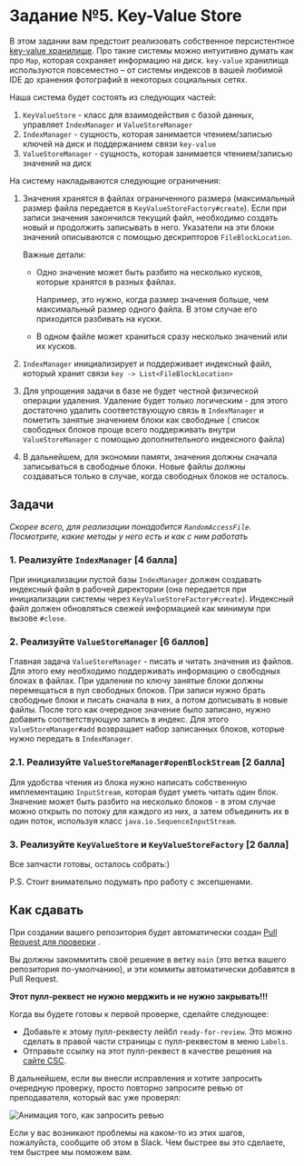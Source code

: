 # Задание №5. Key-Value Store

В этом задании вам предстоит реализовать собственное
персистентное [key-value хранилище](https://en.wikipedia.org/wiki/Key%E2%80%93value_database). Про такие системы можно
интуитивно думать как про `Map`, которая сохраняет информацию на диск. `key-value`
хранилища используются повсеместно – от системы индексов в вашей любимой IDE до хранения фотографий в некоторых
социальных сетях.

Наша система будет состоять из следующих частей:

1. `KeyValueStore` - класс для взаимодействия с базой данных, управляет `IndexManager` и `ValueStoreManager`
2. `IndexManager` - сущность, которая занимается чтением/записью ключей на диск и поддержанием связи `key-value`
3. `ValueStoreManager` - сущность, которая занимается чтением/записью значений на диск

На систему накладываются следующие ограничения:

1. Значения хранятся в файлах ограниченного размера (максимальный размер файла передается
   в `KeyValueStoreFactory#create`). Если при записи значения закончился текущий файл, необходимо создать новый и
   продолжить записывать в него. Указатели на эти блоки значений описываются с помощью дескрипторов `FileBlockLocation`.

   Важные детали:
    * Одно значение может быть разбито на несколько кусков, которые хранятся в разных файлах.

      Например, это нужно, когда размер значения больше, чем максимальный размер одного файла. В этом случае его
      приходится разбивать на куски.
    * В одном файле может храниться сразу несколько значений или их кусков.
2. `IndexManager` инициализирует и поддерживает индексный файл, который хранит связи `key -> List<FileBlockLocation>`
3. Для упрощения задачи в базе не будет честной физической операции удаления. Удаление будет только логическим - для
   этого достаточно удалить соответствующую связь в `IndexManager` и пометить занятые значением блоки как свободные (
   список свободных блоков проще всего поддерживать внутри `ValueStoreManager` с помощью дополнительного индексного
   файла)
4. В дальнейшем, для экономии памяти, значения должны сначала записываться в свободные блоки. Новые файлы должны
   создаваться только в случае, когда свободных блоков не осталось.

## Задачи

*Скорее всего, для реализации понадобится `RandomAccessFile`. Посмотрите, какие методы у него есть и как с ним работать*

### 1. Реализуйте `IndexManager` [4 балла]

При инициализации пустой базы `IndexManager` должен создавать индексный файл в рабочей директории (она передается при
инициализации системы через `KeyValueStoreFactory#create`). Индексный файл должен обновляться свежей информацией как
минимум при вызове `#close`.

### 2. Реализуйте `ValueStoreManager` [6 баллов]

Главная задача `ValueStoreManager` - писать и читать значения из файлов. Для этого ему необходимо поддерживать
информацию о свободных блоках в файлах. При удалении по ключу занятые блоки должны перемещаться в пул свободных блоков.
При записи нужно брать свободные блоки и писать сначала в них, а потом дописывать в новые файлы. После того как
очередное значение было записано, нужно добавить соответствующую запись в индекс. Для этого `ValueStoreManager#add`
возвращает набор записанных блоков, которые нужно передать в `IndexManager`.

### 2.1. Реализуйте `ValueStoreManager#openBlockStream` [2 балла]

Для удобства чтения из блока нужно написать собственную имплементацию `InputStream`, которая будет уметь читать *один*
блок. Значение может быть разбито на несколько блоков - в этом случае можно открыть по потоку для каждого из них, а
затем объединить их в один поток, используя класс `java.io.SequenceInputStream`.

### 3. Реализуйте `KeyValueStore` и `KeyValueStoreFactory` [2 балла]

Все запчасти готовы, осталось собрать:)

P.S. Стоит внимательно подумать про работу с эксепшенами.

## Как сдавать

При создании вашего репозитория будет автоматически создан [Pull Request для проверки](../../pull/1)
.

Вы должны закоммитить своё решение в ветку `main` (это ветка вашего репозитория по-умолчанию), и эти коммиты
автоматически добавятся в Pull Request.

**Этот пулл-реквест не нужно мерджить и не нужно закрывать!!!**

Когда вы будете готовы к первой проверке, сделайте следующее:

- Добавьте к этому пулл-реквесту лейбл `ready-for-review`. Это можно сделать в правой части страницы с пулл-реквестом в
  меню `Labels`.
- Отправьте ссылку на этот пулл-реквест в качестве решения на [сайте CSC](https://my.compscicenter.ru/).

В дальнейшем, если вы внесли исправления и хотите запросить очередную проверку, просто повторно запросите ревью от
преподавателя, который вас уже проверял:

![Анимация того, как запросить ревью](https://i.stack.imgur.com/H2XaO.gif)

Если у вас возникают проблемы на каком-то из этих шагов, пожалуйста, сообщите об этом в Slack. Чем быстрее вы это
сделаете, тем быстрее мы поможем вам.
